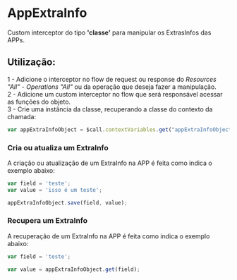 # AppExtraInfo
Custom interceptor do tipo <b>'classe'</b> para manipular os ExtrasInfos das APPs.

## Utilização:
1 - Adicione o interceptor no flow de request ou response do _Resources_ _"All"_ - _Operations_ _"All"_ ou da operação que deseja fazer a manipulação.
<br>
2 - Adicione um custom interceptor no flow que será responsável acessar as funções do objeto.
<br>
3 -  Crie uma instância da classe, recuperando a classe do contexto da chamada:
```javascript
var appExtraInfoObject = $call.contextVariables.get("appExtraInfoObject");
```

### Cria ou atualiza um ExtraInfo

A criação ou atualização de um ExtraInfo na APP é feita como indica o exemplo abaixo:
```javascript
var field = 'teste';
var value = 'isso é um teste';

appExtraInfoObject.save(field, value);
```

### Recupera um ExtraInfo

A recuperação de um ExtraInfo na APP é feita como indica o exemplo abaixo:
```javascript
var field = 'teste';

var value = appExtraInfoObject.get(field);
```